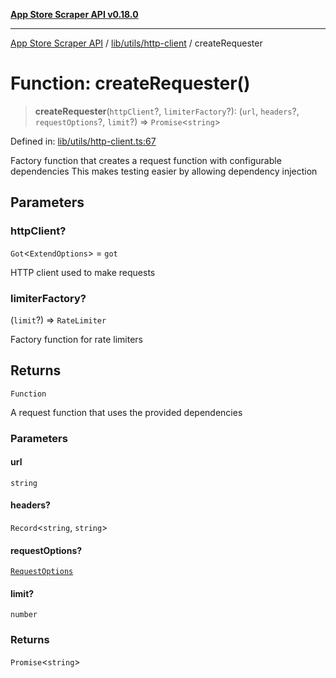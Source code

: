 [**App Store Scraper API v0.18.0**](../../../../README.md)

***

[App Store Scraper API](../../../../modules.md) / [lib/utils/http-client](../README.md) / createRequester

# Function: createRequester()

> **createRequester**(`httpClient`?, `limiterFactory`?): (`url`, `headers`?, `requestOptions`?, `limit`?) => `Promise`\<`string`\>

Defined in: [lib/utils/http-client.ts:67](https://github.com/facundoolano/app-store-scraper/blob/1e0c65b171e0bad4a38692c4616a992bb494cdd4/lib/utils/http-client.ts#L67)

Factory function that creates a request function with configurable dependencies
This makes testing easier by allowing dependency injection

## Parameters

### httpClient?

`Got`\<`ExtendOptions`\> = `got`

HTTP client used to make requests

### limiterFactory?

(`limit`?) => `RateLimiter`

Factory function for rate limiters

## Returns

`Function`

A request function that uses the provided dependencies

### Parameters

#### url

`string`

#### headers?

`Record`\<`string`, `string`\>

#### requestOptions?

[`RequestOptions`](../interfaces/RequestOptions.md)

#### limit?

`number`

### Returns

`Promise`\<`string`\>
